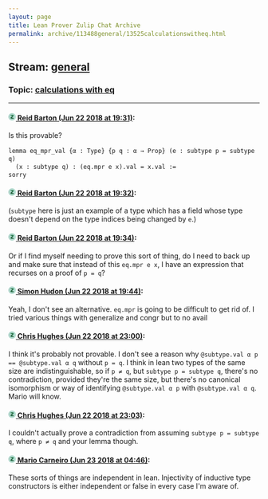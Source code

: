 ```yaml
---
layout: page
title: Lean Prover Zulip Chat Archive 
permalink: archive/113488general/13525calculationswitheq.html
---
```


## Stream: [general](index.html)
### Topic: [calculations with eq](13525calculationswitheq.html)

---

#### [![Click to go to Zulip](../../assets/img/zulip2.png) Reid Barton (Jun 22 2018 at 19:31)](https://leanprover.zulipchat.com/#narrow/stream/113488-general/topic/calculations%20with%20eq/near/128483780):
Is this provable?
```lean
lemma eq_mpr_val {α : Type} {p q : α → Prop} (e : subtype p = subtype q)
  (x : subtype q) : (eq.mpr e x).val = x.val :=
sorry
```

#### [![Click to go to Zulip](../../assets/img/zulip2.png) Reid Barton (Jun 22 2018 at 19:32)](https://leanprover.zulipchat.com/#narrow/stream/113488-general/topic/calculations%20with%20eq/near/128483850):
(`subtype` here is just an example of a type which has a field whose type doesn't depend on the type indices being changed by `e`.)

#### [![Click to go to Zulip](../../assets/img/zulip2.png) Reid Barton (Jun 22 2018 at 19:34)](https://leanprover.zulipchat.com/#narrow/stream/113488-general/topic/calculations%20with%20eq/near/128483937):
Or if I find myself needing to prove this sort of thing, do I need to back up and make sure that instead of this `eq.mpr e x`, I have an expression that recurses on a proof of `p = q`?

#### [![Click to go to Zulip](../../assets/img/zulip2.png) Simon Hudon (Jun 22 2018 at 19:44)](https://leanprover.zulipchat.com/#narrow/stream/113488-general/topic/calculations%20with%20eq/near/128484399):
Yeah, I don't see an alternative. `eq.mpr` is going to be difficult to get rid of. I tried various things with generalize and congr but to no avail

#### [![Click to go to Zulip](../../assets/img/zulip2.png) Chris Hughes (Jun 22 2018 at 23:00)](https://leanprover.zulipchat.com/#narrow/stream/113488-general/topic/calculations%20with%20eq/near/128493634):
I think it's probably not provable. I don't see a reason why `@subtype.val α p == @subtype.val α q` without `p = q`. I think in lean two types of the same size are indistinguishable, so if `p ≠ q`, but `subtype p = subtype q`, there's no contradiction, provided they're the same size, but there's no canonical isomorphism or way of identifying `@subtype.val α p` with `@subtype.val α q`. Mario will know.

#### [![Click to go to Zulip](../../assets/img/zulip2.png) Chris Hughes (Jun 22 2018 at 23:03)](https://leanprover.zulipchat.com/#narrow/stream/113488-general/topic/calculations%20with%20eq/near/128493734):
I couldn't actually prove a contradiction from assuming `subtype p = subtype q`, where `p ≠ q` and your lemma though.

#### [![Click to go to Zulip](../../assets/img/zulip2.png) Mario Carneiro (Jun 23 2018 at 04:46)](https://leanprover.zulipchat.com/#narrow/stream/113488-general/topic/calculations%20with%20eq/near/128504956):
These sorts of things are independent in lean. Injectivity of inductive type constructors is either independent or false in every case I'm aware of.

